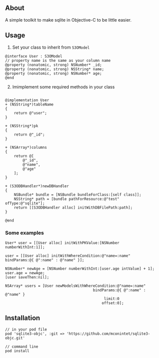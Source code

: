 ## About

A simple toolkit to make sqlite in Objective-C to be little easier.

## Usage

1. Set your class to inherit from `S3OModel`

  ```objc
  @interface User : S3OModel
  // property name is the same as your column name
  @property (nonatomic, strong) NSNumber* _id;
  @property (nonatomic, strong) NSString* name;
  @property (nonatomic, strong) NSNumber* age;
  @end
  ```

2. Imimplement some required methods in your class

  ```objc

  @implementation User
  + (NSString*)tableName
  {
      return @"user";
  }

  + (NSString*)pk
  {
      return @"_id";
  }

  + (NSArray*)columns
  {
      return @[
          @"_id",
          @"name",
          @"age"
      ];
  }

  + (S3ODBHandler*)newDBHandler
  {
      NSBundle* bundle = [NSBundle bundleForClass:[self class]];
      NSString* path = [bundle pathForResource:@"test" ofType:@"sqlite"];
      return [[S3ODBHandler alloc] initWithDBFilePath:path];
  }

  @end
  ```

### Some examples

```objc
User* user = [[User alloc] initWithPKValue:[NSNumber numberWithInt:1]];

user = [[User alloc] initWithWhereCondition:@"name=:name" bindParams:@{ @":name" : @"name" }];

NSNumber* newAge = [NSNumber numberWithInt:[user.age intValue] + 1];
user.age = newAge;
[user saveThen:nil];

NSArray* users = [User newModelsWithWhereCondition:@"name=:name"
                                        bindParams:@{ @":name" : @"name" }
                                             limit:0
                                            offset:0];
```

## Installation

```
// in your pod file
pod 'sqlite3-objc', :git => 'https://github.com/mconintet/sqlite3-objc.git'
```

```
// command line
pod install
```